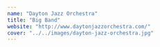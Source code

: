 ```yaml
---
name: "Dayton Jazz Orchestra"
title: "Big Band"
website: "http://www.daytonjazzorchestra.com/"
cover: "../../images/dayton-jazz-orchestra.jpg"
---
```



